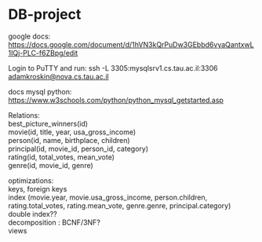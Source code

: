 # DB-project

google docs:
https://docs.google.com/document/d/1hVN3kQrPuDw3GEbbd6vyaQantxwL1IQj-PLC-f6ZBpg/edit

Login to PuTTY and run:
ssh -L 3305:mysqlsrv1.cs.tau.ac.il:3306 adamkroskin@nova.cs.tau.ac.il

docs mysql python:
https://www.w3schools.com/python/python_mysql_getstarted.asp


Relations:  
best_picture_winners(id)  
movie(id, title, year, usa_gross_income)  
person(id, name, birthplace, children)  
principal(id, movie_id, person_id, category)  
rating(id, total_votes, mean_vote)  
genre(id, movie_id, genre)  


optimizations:  
keys, foreign keys  
index (movie.year, movie.usa_gross_income, person.children, rating.total_votes, rating.mean_vote, genre.genre, principal.category)  
double index??  
decomposition : BCNF/3NF?  
views  
